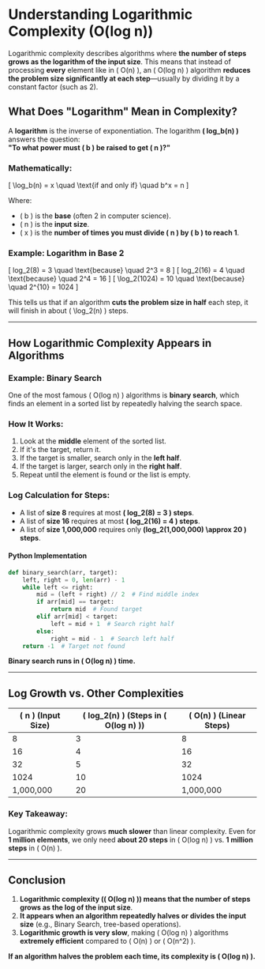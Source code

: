 # **Understanding Logarithmic Complexity (O(log n))**

Logarithmic complexity describes algorithms where **the number of steps grows as the logarithm of the input size**. This means that instead of processing **every** element like in \( O(n) \), an \( O(log n) \) algorithm **reduces the problem size significantly at each step**—usually by dividing it by a constant factor (such as 2).  

## **What Does "Logarithm" Mean in Complexity?**
A **logarithm** is the inverse of exponentiation. The logarithm **\( log_b(n) \)** answers the question:  
**"To what power must \( b \) be raised to get \( n \)?"**  

### **Mathematically:**
\[
\log_b(n) = x \quad \text{if and only if} \quad b^x = n
\]

Where:
- \( b \) is the **base** (often 2 in computer science).
- \( n \) is the **input size**.
- \( x \) is the **number of times you must divide \( n \) by \( b \) to reach 1**.

### **Example: Logarithm in Base 2**
\[
log_2(8) = 3 \quad \text{because} \quad 2^3 = 8
\]
\[
log_2(16) = 4 \quad \text{because} \quad 2^4 = 16
\]
\[
\log_2(1024) = 10 \quad \text{because} \quad 2^{10} = 1024
\]

This tells us that if an algorithm **cuts the problem size in half** each step, it will finish in about \( \log_2(n) \) steps.

---

## **How Logarithmic Complexity Appears in Algorithms**
### **Example: Binary Search**
One of the most famous \( O(log n) \) algorithms is **binary search**, which finds an element in a sorted list by repeatedly halving the search space.

### **How It Works**:
1. Look at the **middle** element of the sorted list.
2. If it's the target, return it.
3. If the target is smaller, search only in the **left half**.
4. If the target is larger, search only in the **right half**.
5. Repeat until the element is found or the list is empty.

### **Log Calculation for Steps**:
- A list of **size 8** requires at most **\( log_2(8) = 3 \) steps**.
- A list of **size 16** requires at most **\( log_2(16) = 4 \) steps**.
- A list of **size 1,000,000** requires only **\(log_2(1,000,000) \approx 20 \) steps**.

#### **Python Implementation**
```python
def binary_search(arr, target):
    left, right = 0, len(arr) - 1
    while left <= right:
        mid = (left + right) // 2  # Find middle index
        if arr[mid] == target:
            return mid  # Found target
        elif arr[mid] < target:
            left = mid + 1  # Search right half
        else:
            right = mid - 1  # Search left half
    return -1  # Target not found
```
 **Binary search runs in \( O(log n) \) time.**

---

## **Log Growth vs. Other Complexities**
| \( n \) (Input Size) | \( log_2(n) \) (Steps in \( O(log n) \)) | \( O(n) \) (Linear Steps) |
|----------------|----------------------|-------------------|
| 8  | 3  | 8  |
| 16 | 4  | 16 |
| 32 | 5  | 32 |
| 1024 | 10 | 1024 |
| 1,000,000 | 20 | 1,000,000 |

### **Key Takeaway**:  
Logarithmic complexity grows **much slower** than linear complexity. Even for **1 million elements**, we only need **about 20 steps** in \( O(log n) \) vs. **1 million steps** in \( O(n) \).

---

## **Conclusion**
1. **Logarithmic complexity (\( O(log n) \)) means that the number of steps grows as the log of the input size**.
2. **It appears when an algorithm repeatedly halves or divides the input size** (e.g., Binary Search, tree-based operations).
3. **Logarithmic growth is very slow**, making \( O(log n) \) algorithms **extremely efficient** compared to \( O(n) \) or \( O(n^2) \).

 **If an algorithm halves the problem each time, its complexity is \( O(log n) \).** 
